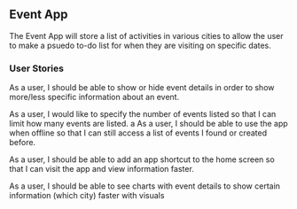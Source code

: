 ## Event App

The Event App will store a list of activities in various cities to allow the user to make a psuedo to-do list for when they are visiting on specific dates.

### User Stories

As a user, I should be able to show or hide event details in order to show more/less specific information about an event.

As a user, I would like to specify the number of events listed so that I can limit how many events are listed.
a
As a user, I should be able to use the app when offline so that I can still access a list of events I found or created before.

As a user, I should be able to add an app shortcut to the home screen so that I can visit the app and view information faster.

As a user, I should be able to see charts with event details to show certain information (which city) faster with visuals